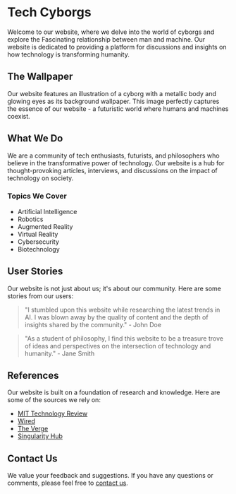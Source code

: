 <!--font:Raleway-->

# Tech Cyborgs

Welcome to our website, where we delve into the world of cyborgs and explore the Fas<wbr>ci<wbr>na<wbr>ting relationship between man and machine. Our website is dedicated to providing a platform for discussions and insights on how technology is transforming humanity.

## The Wallpaper

Our website features an illustration of a cyborg with a metallic body and glowing eyes as its background wallpaper. This image perfectly captures the essence of our website - a futuristic world where humans and machines coexist.

## What We Do

We are a community of tech enthusiasts, futurists, and philosophers who believe in the transformative power of technology. Our website is a hub for thought-provoking articles, interviews, and discussions on the impact of technology on society.

### Topics We Cover

-   Artificial Intelligence
-   Robotics
-   Augmented Reality
-   Virtual Reality
-   Cybersecurity
-   Biotechnology

## User Stories

Our website is not just about us; it's about our community. Here are some stories from our users:

> "I stumbled upon this website while researching the latest trends in AI. I was blown away by the quality of content and the depth of insights shared by the community." - John Doe

> "As a student of philosophy, I find this website to be a treasure trove of ideas and perspectives on the intersection of technology and humanity." - Jane Smith

## References

Our website is built on a foundation of research and knowledge. Here are some of the sources we rely on:

-   [MIT Technology Review](#)
-   [Wired](#)
-   [The Verge](#)
-   [Singularity Hub](#)

## Contact Us

We value your feedback and suggestions. If you have any questions or comments, please feel free to [contact us](#).

<!--

Write me content for website with wallpaper which alt text is:

"An illustration of a cyborg with a metallic body and glowing eyes"

The name/title of the page should not be 1:1 copy of the alt text but rather a real content of the website which is using this wallpaper.

- Use markdown format
- Start with heading
- Heading should be short and concise
- The content should look like a real website
- The website should not be about the wallpaper, wallpaper is just a related background
- Heading should be contain work "wallpaper" or "background"
- Include real sections like references, contact, user stories, etc. use things relevant to the page purpose.
- Feel free to use structure like headings, bullets, numbering, blockquotes, paragraphs, horizontal lines, etc.
- You can use formatting like bold or _italic_
- You can include UTF-8 emojis
- Links should be only #hash anchors (and you can refer to the document itself)
- Do not include images


---


# Futuristic Cyborgs: Exploring the Intersection of Technology and Humanity

Welcome to our website, where we delve into the world of cyborgs and explore the Fas<wbr>ci<wbr>na<wbr>ting relationship between man and machine. Our website is dedicated to providing a platform for discussions and insights on how technology is transforming humanity.

## The Wallpaper

Our website features an illustration of a cyborg with a metallic body and glowing eyes as its background wallpaper. This image perfectly captures the essence of our website - a futuristic world where humans and machines coexist.

## What We Do

We are a community of tech enthusiasts, futurists, and philosophers who believe in the transformative power of technology. Our website is a hub for thought-provoking articles, interviews, and discussions on the impact of technology on society.

### Topics We Cover

- Artificial Intelligence
- Robotics
- Augmented Reality
- Virtual Reality
- Cybersecurity
- Biotechnology

## User Stories

Our website is not just about us; it's about our community. Here are some stories from our users:

> "I stumbled upon this website while researching the latest trends in AI. I was blown away by the quality of content and the depth of insights shared by the community." - John Doe

> "As a student of philosophy, I find this website to be a treasure trove of ideas and perspectives on the intersection of technology and humanity." - Jane Smith

## References

Our website is built on a foundation of research and knowledge. Here are some of the sources we rely on:

- [MIT Technology Review](#)
- [Wired](#)
- [The Verge](#)
- [Singularity Hub](#)

## Contact Us

We value your feedback and suggestions. If you have any questions or comments, please feel free to [contact us](#).

-->
